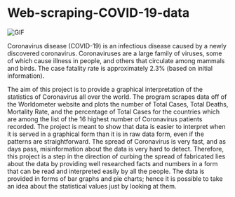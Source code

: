 # Web-scraping-COVID-19-data

![GIF](https://github.com/aakriti-aggarwal-11/Analysing-COVID-19-data-using-Python/blob/master/Plots%20GIF.gif?raw=true)

Coronavirus disease (COVID-19) is an infectious disease caused by a newly discovered coronavirus. Coronaviruses are a large family of viruses, some of which cause illness in people, and others that circulate among mammals and birds. The case fatality rate is approximately 2.3% (based on initial information).

The aim of this project is to provide a graphical interpretation of the statistics of Coronavirus all over the world. The program scrapes data off of the Worldometer website and plots the number of Total Cases, Total Deaths, Mortality Rate, and the percentage of Total Cases for the countries which are among the list of the 16 highest number of Coronavirus patients recorded. The project is meant to show that data is easier to interpret when it is served in a graphical form than it is in raw data form, even if the patterns are straightforward. The spread of Coronavirus is very fast, and as days pass, misinformation about the data is very hard to detect. Therefore, this project is a step in the direction of curbing the spread of fabricated lies about the data by providing well researched facts and numbers in a form that can be read and interpreted easily by all the people. The data is provided in forms of bar graphs and pie charts; hence it is possible to take an idea about the statistical values just by looking at them.
